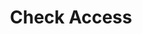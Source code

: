 ---
title: Check Access
excerpt: Checks your license.
api:
  file: Unreleased.json
  operationId: License.CheckLicense
hidden: false
---